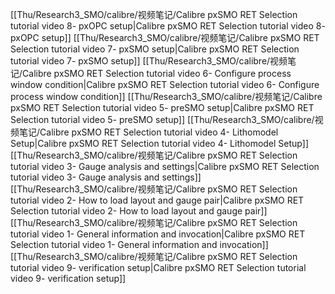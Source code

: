 [[Thu/Research3_SMO/calibre/视频笔记/Calibre pxSMO RET Selection tutorial video 8- pxOPC setup|Calibre pxSMO RET Selection tutorial video 8- pxOPC setup]]
[[Thu/Research3_SMO/calibre/视频笔记/Calibre pxSMO RET Selection tutorial video 7- pxSMO setup|Calibre pxSMO RET Selection tutorial video 7- pxSMO setup]]
[[Thu/Research3_SMO/calibre/视频笔记/Calibre pxSMO RET Selection tutorial video 6- Configure process window condition|Calibre pxSMO RET Selection tutorial video 6- Configure process window condition]]
[[Thu/Research3_SMO/calibre/视频笔记/Calibre pxSMO RET Selection tutorial video 5- preSMO setup|Calibre pxSMO RET Selection tutorial video 5- preSMO setup]]
[[Thu/Research3_SMO/calibre/视频笔记/Calibre pxSMO RET Selection tutorial video 4- Lithomodel Setup|Calibre pxSMO RET Selection tutorial video 4- Lithomodel Setup]]
[[Thu/Research3_SMO/calibre/视频笔记/Calibre pxSMO RET Selection tutorial video 3- Gauge analysis and settings|Calibre pxSMO RET Selection tutorial video 3- Gauge analysis and settings]]
[[Thu/Research3_SMO/calibre/视频笔记/Calibre pxSMO RET Selection tutorial video 2- How to load layout and gauge pair|Calibre pxSMO RET Selection tutorial video 2- How to load layout and gauge pair]]
[[Thu/Research3_SMO/calibre/视频笔记/Calibre pxSMO RET Selection tutorial video 1- General information and invocation|Calibre pxSMO RET Selection tutorial video 1- General information and invocation]]
[[Thu/Research3_SMO/calibre/视频笔记/Calibre pxSMO RET Selection tutorial video 9- verification setup|Calibre pxSMO RET Selection tutorial video 9- verification setup]]
